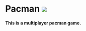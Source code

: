 # Pacman <img inline="true" src="https://github.com/NiLomy/Pacman/assets/114010651/30e60054-e270-44dd-9c6f-92f27b9f3b6c" />

**This is a multiplayer pacman game.**
